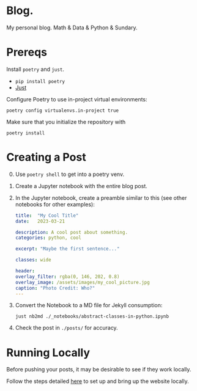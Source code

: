 # Blog.
My personal blog.  Math & Data & Python & Sundary.

# Prereqs
Install `poetry` and `just`.
- `pip install poetry`
- [Just](https://github.com/casey/just#installation)

Configure Poetry to use in-project virtual environments:

```shell
poetry config virtualenvs.in-project true
```

Make sure that you initialize the repository with 

```shell
poetry install
```

# Creating a Post


0. Use `poetry shell` to get into a poetry venv.
1. Create a Jupyter notebook with the entire blog post.
2. In the Jupyter notebook, create a preamble similar to this (see other notebooks for other examples):

    ```yaml
    title:  "My Cool Title"
    date:   2023-03-21

    description: A cool post about something.
    categories: python, cool

    excerpt: "Maybe the first sentence..."

    classes: wide

    header:
    overlay_filter: rgba(0, 146, 202, 0.8)
    overlay_image: /assets/images/my_cool_picture.jpg
    caption: "Photo Credit: Who?"
    ---
    ```

3. Convert the Notebook to a MD file for Jekyll consumption:

    ```shell
    just nb2md ./_notebooks/abstract-classes-in-python.ipynb
    ```

4. Check the post in `./posts/` for accuracy.

# Running Locally

Before pushing your posts, it may be desirable to see if they work locally.

Follow the steps detailed [here](https://jekyllrb.com/docs/) to set up and bring up the website locally.